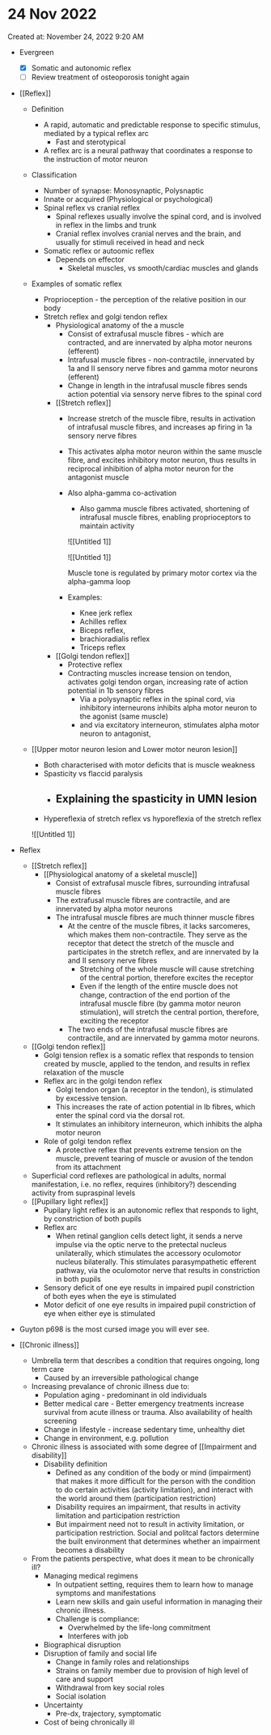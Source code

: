 # 24 Nov 2022

Created at: November 24, 2022 9:20 AM

- Evergreen
    - [x]  Somatic and autonomic reflex
    - [ ]  Review treatment of osteoporosis tonight again

- [[Reflex]]
    - Definition
        - A rapid, automatic and predictable response to specific stimulus, mediated by a typical reflex arc
            - Fast and sterotypical
        - A reflex arc is a neural pathway that coordinates a response to the instruction of motor neuron
    - Classification
        - Number of synapse: Monosynaptic, Polysnaptic
        - Innate or acquired (Physiological or psychological)
        - Spinal reflex vs cranial reflex
            - Spinal reflexes usually involve the spinal cord, and is involved in reflex in the limbs and trunk
            - Cranial reflex involves cranial nerves and the brain, and usually for stimuli received in head and neck
        - Somatic reflex or autoomic reflex
            - Depends on effector
                - Skeletal muscles, vs smooth/cardiac muscles and glands
    - Examples of somatic reflex
        - Proprioception - the perception of the relative position in our body
        - Stretch reflex and golgi tendon reflex
            - Physiological anatomy of the a muscle
                - Consist of extrafusal muscle fibres - which are contracted, and are innervated by alpha motor neurons (efferent)
                - Intrafusal muscle fibres - non-contractile, innervated by 1a and II sensory nerve fibres and gamma motor neurons (efferent)
                - Change in length in the intrafusal muscle fibres sends action potential via sensory nerve fibres to the spinal cord
            - [[Stretch reflex]]
                - Increase stretch of the muscle fibre, results in activation of intrafusal muscle fibres, and increases ap firing in 1a sensory nerve fibres
                - This activates alpha motor neuron within the same muscle fibre, and excites inhibitory motor neuron, thus results in reciprocal inhibition of  alpha motor neuron for the antagonist muscle
                - Also alpha-gamma co-activation
                    - Also gamma muscle fibres activated, shortening of intrafusal muscle fibres, enabling proprioceptors to maintain activity
                    
                    ![[Untitled 1]]
                    
                    ![[Untitled 1]]
                    
                    Muscle tone is regulated by primary motor cortex via the alpha-gamma loop
                    
                - Examples:
                    - Knee jerk reflex
                    - Achilles reflex
                    - Biceps reflex,
                    - brachioradialis reflex
                    - Triceps reflex
            - [[Golgi tendon reflex]]
                - Protective reflex
                - Contracting muscles increase tension on tendon, activates golgi tendon organ, increasing rate of action potential in 1b sensory fibres
                    - Via a polysynaptic reflex in the spinal cord, via inhibitory interneurons inhibits alpha motor neuron to the agonist (same muscle)
                    - and via excitatory interneuron, stimulates alpha motor neuron to antagonist,
    - [[Upper motor neuron lesion and Lower motor neuron lesion]]
        - Both characterised with motor deficits that is muscle weakness
        - Spasticity vs flaccid paralysis
            - Explaining the spasticity in UMN lesion
                - 
        - Hypereflexia of stretch reflex vs hyporeflexia of the stretch reflex
        
        ![[Untitled 1]]
        
- Reflex
    - [[Stretch reflex]]
        - [[Physiological anatomy of a skeletal muscle]]
            - Consist of extrafusal muscle fibres, surrounding intrafusal muscle fibres
            - The extrafusal muscle fibres are contractile, and are innervated by alpha motor neurons
            - The intrafusal muscle fibres are much thinner muscle fibres
                - At the centre of the muscle fibres, it lacks sarcomeres, which makes them non-contractile. They serve as the receptor that detect the stretch of the muscle and participates in the stretch reflex, and are innervated by Ia and II sensory nerve fibres
                    - Stretching of the whole muscle will cause stretching of the central portion, therefore excites the receptor
                    - Even if the length of the entire muscle does not change, contraction of the end portion of the intrafusal muscle fibre (by gamma motor neuron stimulation), will stretch the central portion, therefore, exciting the receptor
                - The two ends of the intrafusal muscle fibres are contractile, and are innervated by gamma motor neurons.
    - [[Golgi tendon reflex]]
        - Golgi tension reflex is a somatic reflex that responds to tension created by muscle, applied to the tendon, and results in reflex relaxation of the muscle
        - Reflex arc in the golgi tendon reflex
            - Golgi tendon organ (a receptor in the tendon), is stimulated by excessive tension.
            - This increases the rate of action potential in Ib fibres, which enter the spinal cord via the dorsal rot.
            - It stimulates an inhibitory interneuron, which inhibits the alpha motor neuron
        - Role of golgi tendon reflex
            - A protective reflex that prevents extreme tension on the muscle, prevent tearing of muscle or avusion of the tendon from its attachment
    - Superficial cord reflexes are pathological in adults, normal manifestation, i.e. no reflex, requires (inhibitory?) descending activity from supraspinal levels
    - [[Pupillary light reflex]]
        - Pupilary light reflex is an autonomic reflex that responds to light, by constriction of both pupils
        - Reflex arc
            - When retinal ganglion cells detect light, it sends a nerve impulse via the optic nerve to the pretectal nucleus unilaterally, which stimulates the accessory oculomotor nucleus bilaterally. This stimulates parasympathetic efferent pathway, via the oculomotor nerve that results in constriction in both pupils
        - Sensory deficit of one eye results in impaired pupil constriction of both eyes when the eye is stimulated
        - Motor deficit of one eye results in impaired pupil constriction of eye when either eye is stimulated
- Guyton p698 is the most cursed image you will ever see.

- [[Chronic illness]]
    - Umbrella term that describes a condition that requires ongoing, long term care
        - Caused by an irreversible pathological change
    - Increasing prevalance of chronic illness due to:
        - Population aging - predominant in old individuals
        - Better medical care - Better emergency treatments increase survival from acute illness or trauma. Also availability of health screening
        - Change in lifestyle - increase sedentary time, unhealthy diet
        - Change in environment, e.g. pollution
    - Chronic illness is associated with some degree of [[Impairment and disability]]
        - Disability definition
            - Defined as any condition of the body or mind (impairment) that makes it more difficult for the person with the condition to do certain activities (activity limitation), and interact with the world around them (participation restriction)
            - Disability requires an impairment, that results in activity limitation and participation restriction
            - But impairment need not to result in activity limitation, or participation restriction. Social and politcal factors determine the built environment that determines whether an impairment becomes a disability
    - From the patients perspective, what does it mean to be chronically ill?
        - Managing medical regimens
            - In outpatient setting, requires them to learn how to manage symptoms and manifestations
            - Learn new skills and gain useful information in managing their chronic illness.
            - Challenge is compliance:
                - Overwhelmed by the life-long commitment
                - Interferes with job
        - Biographical disruption
        - Disruption of family and social life
            - Change in family roles and relationships
            - Strains on family member due to provision of high level of care and support
            - Withdrawal from key social roles
            - Social isolation
        - Uncertainty
            - Pre-dx, trajectory, symptomatic
        - Cost of being chronically ill